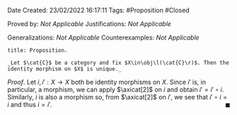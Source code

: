 <div class="topSpace"></div>

Date Created: 23/02/2022 16:17:11
Tags: #Proposition #Closed 

Proved by: _Not Applicable_
Justifications: _Not Applicable_

Generalizations: _Not Applicable_
Counterexamples: _Not Applicable_

``` ad-Proposition
title: Proposition.

_Let $\cat{C}$ be a category and fix $X\in\obj\l(\cat{C}\r)$. Then the identity morphism on $X$ is unique._

```

_Proof_. Let $i,i':X\to X$ both be identity morphisms on $X$. Since $i'$ is, in particular, a morphism, we can apply $\axicat[2]$ on $i$ and obtain $i'=i'\circ i$. Similarly, $i$ is also a morphism so, from $\axicat[2]$ on $i'$, we see that $i'\circ i=i$ and thus $i=i'$.<span style="float:right;">$\blacksquare$</span>
